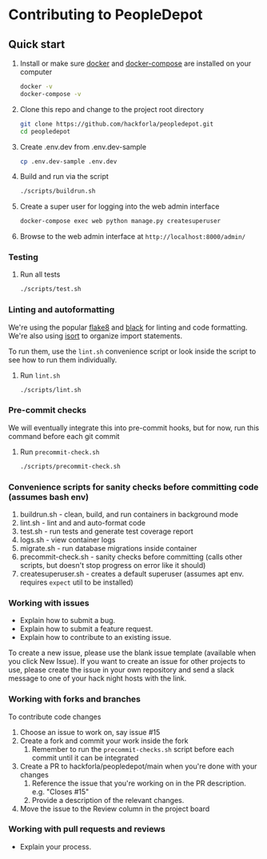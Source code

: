 # Contributing to PeopleDepot

## Quick start

1. Install or make sure [docker][docker-install] and [docker-compose][docker-compose-install] are installed on your computer

    ```bash
    docker -v
    docker-compose -v
    ```

1. Clone this repo and change to the project root directory

    ```bash
    git clone https://github.com/hackforla/peopledepot.git
    cd peopledepot
    ```

1. Create .env.dev from .env.dev-sample

    ```bash
    cp .env.dev-sample .env.dev
    ```

1. Build and run via the script

    ```bash
    ./scripts/buildrun.sh
    ```

1. Create a super user for logging into the web admin interface

    ```bash
    docker-compose exec web python manage.py createsuperuser
    ```

1. Browse to the web admin interface at `http://localhost:8000/admin/`

### Testing

1. Run all tests

    ```bash
    ./scripts/test.sh
    ```

### Linting and autoformatting

We're using the popular [flake8][flake8-docs] and [black][black-docs] for linting and code formatting. We're also using [isort][isort-docs] to organize import statements.

To run them, use the `lint.sh` convenience script or look inside the script to see how to run them individually.

1. Run `lint.sh`

    ```bash
    ./scripts/lint.sh
    ```

### Pre-commit checks

We will eventually integrate this into pre-commit hooks, but for now, run this command before each git commit

1. Run `precommit-check.sh`

    ```bash
    ./scripts/precommit-check.sh
    ```

### Convenience scripts for sanity checks before committing code (assumes bash env)

1. buildrun.sh - clean, build, and run containers in background mode
1. lint.sh - lint and and auto-format code
1. test.sh - run tests and generate test coverage report
1. logs.sh - view container logs
1. migrate.sh - run database migrations inside container
1. precommit-check.sh - sanity checks before committing (calls other scripts, but doesn't stop progress on error like it should)
1. createsuperuser.sh - creates a default superuser (assumes apt env. requires `expect` util to be installed)

### Working with issues

- Explain how to submit a bug.
- Explain how to submit a feature request.
- Explain how to contribute to an existing issue.

To create a new issue, please use the blank issue template (available when you click New Issue).  If you want to create an issue for other projects to use, please create the issue in your own repository and send a slack message to one of your hack night hosts with the link.

### Working with forks and branches

To contribute code changes

1. Choose an issue to work on, say issue #15
1. Create a fork and commit your work inside the fork
   1. Remember to run the `precommit-checks.sh` script before each commit until it can be integrated
1. Create a PR to hackforla/peopledepot/main when you're done with your changes
   1. Reference the issue that you're working on in the PR description. e.g. "Closes #15"
   1. Provide a description of the relevant changes.
1. Move the issue to the Review column in the project board

### Working with pull requests and reviews

- Explain your process.

[docker-install]: https://docs.docker.com/get-docker/
[docker-compose-install]: https://docs.docker.com/compose/install/
[flake8-docs]: https://github.com/pycqa/flake8
[black-docs]: https://github.com/psf/black
[isort-docs]: https://github.com/pycqa/isort/
